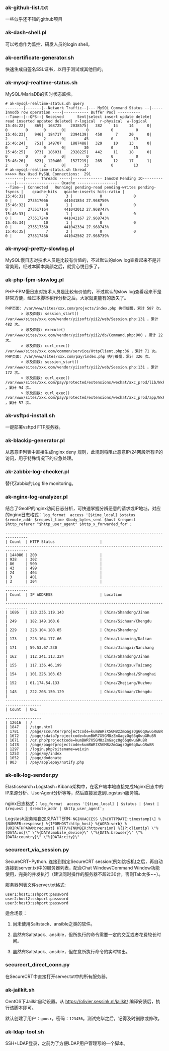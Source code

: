 ### ak-github-list.txt
一些似乎还不错的github项目

### ak-dash-shell.pl 
可以考虑作为监控、研发人员的login shell。

### ak-certificate-generator.sh
快速生成自签名SSL证书，以用于测试或其他目的。

### ak-mysql-realtime-status.sh 
MySQL/MariaDB的实时状态监控。

    # ak-mysql-realtime-status.sh query
    --------|-------|--Network Traffic--|--- MySQL Command Status --|----- Innodb row operation ----|----------- Buffer Pool ----------
    --Time--|--QPS--| Received      Sent|select insert update delete|  read inserted updated deleted| r-logical  r-physical  w-logical 
    15:46:22|    869|  168725    2038575|   382     14     14      0|     0        0       0       0|         0          0          0
    15:46:23|    946|  184717    2394139|   450      7     20      0|     2        1       2       0|        45          0         19
    15:46:24|    751|  149707    1887488|   329     10     13      0|     0        2       0       0|        30          0         15
    15:46:25|    973|  186031    2328225|   442     11     18      0|     0        0       0       0|         0          0          0
    15:46:26|    623|  120460    1527219|   265     12     17      1|     2        0       2       0|        33          0         13
    # ak-mysql-realtime-status.sh thread
    >>>>> Max Used MySQL Connections:  291
    --------|------ Threads -----|------------- InnoDB Pending IO-------------|------------------- Qcache -----------------|
    --Time--| Connected   Running| pending-read pending-writes pending-fsyncs |    qcache-hits   qcache-inserts hits-ratio |
    15:46:31|         7        3 |            0              0              0 |       273517066       441041854 27.968750%
    15:46:32|         8        1 |            0              0              0 |       273517164       441042012 27.968747%
    15:46:33|         6        1 |            0              0              0 |       273517240       441042167 27.968743%
    15:46:34|        10        1 |            0              0              0 |       273517360       441042334 27.968743%
    15:46:35|         7        2 |            0              0              0 |       273517466       441042562 27.968739%

### ak-mysql-pretty-slowlog.pl
MySQL慢日志对技术人员是比较有价值的，不过默认的slow log查看起来不是非常美观，经过本脚本美颜之后，就赏心悦目多了。

### ak-php-fpm-slowlog.pl
PHP-FPM慢日志对技术人员是比较有价值的，不过默认的slow log查看起来不是非常方便，经过本脚本稍作分析之后，大家就更能有的放矢了。

```
PHP页面: /var/www/sites/xxx.com/projects/index.php 执行缓慢，累计 587 次。
       > 涉及函数: session_start() /var/www/sites/xxx.com/vendor/yiisoft/yii2/web/Session.php:131 ，累计 482 次。
       > 涉及函数: execute() /var/www/sites/xxx.com/vendor/yiisoft/yii2/db/Command.php:900 ，累计 22 次。
       > 涉及函数: curl_exec() /var/www/sites/xxx.com/common/service/HttpClient.php:36 ，累计 71 次。
PHP页面: /var/www/sites/xxx.com/pay/index.php 执行缓慢，累计 326 次。
       > 涉及函数: session_start() /var/www/sites/xxx.com/vendor/yiisoft/yii2/web/Session.php:131 ，累计 172 次。
       > 涉及函数: curl_exec() /var/www/sites/xxx.com/pay/protected/extensions/wechat/axc_prod/lib/WxPay.Api.php:580 ，累计 94 次。
       > 涉及函数: curl_exec() /var/www/sites/xxx.com/pay/protected/extensions/wechat/axc_prod/app/WxPay.JsApiPay.php:118 ，累计 57 次。
```


### ak-vsftpd-install.sh
一键部署vsftpd FTP服务器。

### ak-blackip-generator.pl
从恶意IP列表中直接生成nginx deny 规则，此规则将阻止恶意IP/24网段所有IP的访问，用于特殊情况下的应急处理。

### ak-zabbix-log-checker.pl
替代Zabbix的Log file monitoring。

### ak-nginx-log-analyzer.pl
结合了GeoIP的nginx访问日志分析，可快速掌握分辨恶意的请求或IP地址。对应的nginx日志格式：`
log_format  access '[$time_local] $status $remote_addr $request_time $body_bytes_sent $host $request $http_referer "$http_user_agent" $http_x_forwarded_for'; 
`

    --------------------------------------------------------------------------------
    | Count  | HTTP Status                    |
    --------------------------------------------------------------------------------
    | 144086 | 200                            |
    | 938    | 302                            |
    | 86     | 500                            |
    | 43     | 499                            |
    | 24     | 404                            |
    | 3      | 401                            |
    | 3      | 304                            |
    --------------------------------------------------------------------------------
    | Count  | IP ADDRESS                     | Location                                 | 
    --------------------------------------------------------------------------------
    | 1686   | 123.235.119.143                | China/Shandong/Jinan                     | 
    | 249    | 182.149.160.6                  | China/Sichuan/Chengdu                    | 
    | 229    | 223.104.188.85                 | China/Shandong/                          | 
    | 173    | 223.104.177.66                 | China/Liaoning/Dalian                    | 
    | 171    | 59.53.67.230                   | China/Jiangxi/Nanchang                   | 
    | 162    | 112.241.113.224                | China/Shandong/Jinan                     | 
    | 155    | 117.136.46.199                 | China/Jiangsu/Taicang                    | 
    | 154    | 101.226.103.63                 | China/Shanghai/Shanghai                  | 
    | 152    | 61.174.54.133                  | China/Zhejiang/Huzhou                    | 
    | 148    | 222.208.150.129                | China/Sichuan/Chengdu                    | 
    --------------------------------------------------------------------------------------
    | Count  | URL                                                                       
    --------------------------------------------------------------------------------------
    | 12616  | /                                                                          
    | 1847   | /sign.html                                                               
    | 1781   | /page/scounter?projectcode=kumBWR7X5GM8zZmGagzOg66q0wuGRuBR     
    | 1672   | /page/sdata?projectcode=kumBWR7X5GM8zZmGagzOg66q0wuGRuBR       
    | 1671   | /qr.php?projectcode=kumBWR7X5GM8zZmGagzOg66q0wuGRuBR              
    | 1478   | /page/page?projectcode=kumBWR7X5GM8zZmGagzOg66q0wuGRuBR          
    | 1297   | /login.php?sitename=weixin                                          
    | 1253   | /page/my/index                                                 
    | 1052   | /page/dodonate                                                
    | 903    | /pay/applepay/notify.php                                                

### ak-elk-log-sender.py
Elasticsearch+Logstash+Kibana架构中，在客户端本地直接完成Nginx日志中的IP来源分析、UserAgent分析等等，然后直接发送到Logstash服务端。

nginx日志格式： `log_format  access '[$time_local] | $status | $host | $request | $remote_addr | $http_user_agent';`

Logstash服务端自定义PATTERN: `NGINXACCESS \[%{HTTPDATE:timestamp}\] %{NUMBER:response} %{IPORHOST:http_host} %{WORD:verb} %{URIPATHPARAM:request} HTTP/%{NUMBER:httpversion} %{IP:clientip} \"%{DATA:os}\" \"%{DATA:mobile_device}\" \"%{DATA:browser}\" \"%{DATA:country}\" \"%{DATA:city}\"`

### securecrt_via_session.py
SecureCRT+Python. 连接到指定SecureCRT session(例如跳板机)之后，再自动连接到server.txt中的服务器列表，配合Chat Window/Command Window功能使用，完美的并发执行（建议同时操作的服务器不超过30台，否则Tab太多~~）。

服务器列表文件server.txt格式: 

```
user1:host1:sshport:password
user2:host2:sshport:password
user3:host3:sshport:password
```

适合场景：

1. 尚未使用Saltstack、ansible之类的软件。

2. 虽然有Saltstack、ansible，但所执行的命令需要一定的交互或者花费较长时间。

3. 虽然有Saltstack、ansible，但在意所执行命令的实时输出。

### securecrt_direct_conn.py
在SecureCRT中直接打开server.txt中的所有服务器。

### ak-jailkit.sh
CentOS下Jailkit自动设置。从 https://olivier.sessink.nl/jailkit/ 编译安装后，执行该脚本即可。

默认创建了用户：`goosr`，密码：`123456`。测试完毕之后，记得及时删除或修改。

### ak-ldap-tool.sh
SSH+LDAP登录，之前为了方便LDAP用户管理写的一个脚本。

